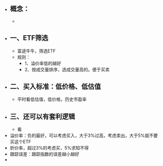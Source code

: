 - ## 概念：
	-
- ## 一、ETF筛选
	- 富途牛牛，筛选ETF
	- 规则：
		- 1、溢价率低的越好
		- 2、按成交量排序，选成交量高的。便于买卖
- ## 二、买入标准：低价格、低估值
	- 平时看低估值，低价格，历史市盈率
- ## 三、还可以有套利逻辑
	- 看
- 溢价率：负的最好，可以考虑买入，大于3%过高，考虑卖出，大于5%就不要买这个ETF
- 折价率，超过3%的考虑买，5%求知不得
- 跟踪误差：跟踪指数的误差越小越好
-